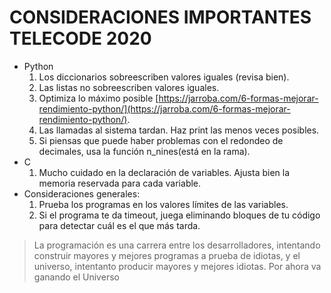 # CONSIDERACIONES IMPORTANTES TELECODE 2020

- Python
    1. Los diccionarios sobreescriben valores iguales (revisa bien).
    2. Las listas no sobreescriben valores iguales.
    3. Optimiza lo máximo posible [https://jarroba.com/6-formas-mejorar-rendimiento-python/](https://jarroba.com/6-formas-mejorar-rendimiento-python/).
    4. Las llamadas al sistema tardan. Haz print las menos veces posibles.
    5. Si piensas que puede haber problemas con el redondeo de decimales, usa la función n_nines(está en la rama).
- C
    1. Mucho cuidado en la declaración de variables. Ajusta bien la memoria reservada para cada variable.
- Consideraciones generales:
    1. Prueba los programas en los valores límites de las variables.
    2. Si el programa te da timeout, juega eliminando bloques de tu código para detectar cuál es el que más tarda.
    

> La programación es una carrera entre los desarrolladores, intentando construir mayores y mejores programas a prueba de idiotas, y el universo, intentanto producir mayores y mejores idiotas. Por ahora va ganando el Universo

